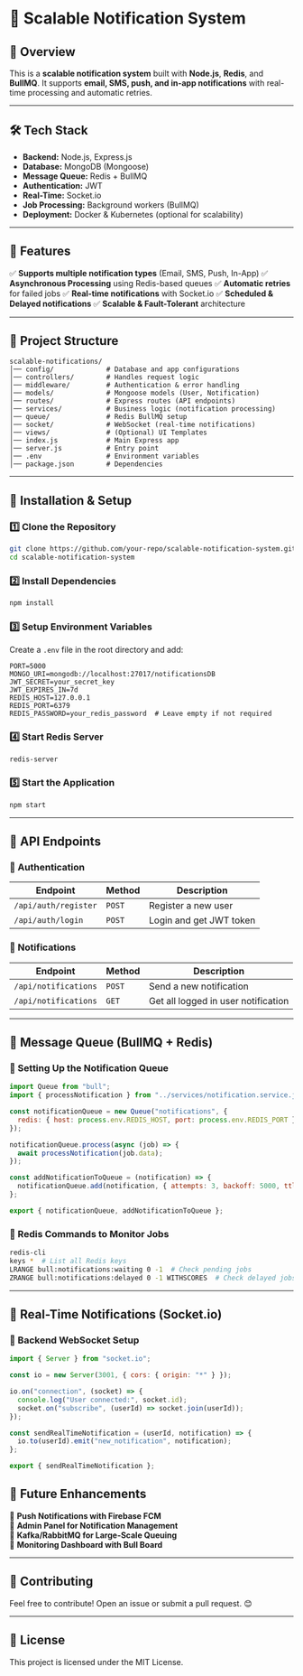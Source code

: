# 🚀 Scalable Notification System

## **📌 Overview**
This is a **scalable notification system** built with **Node.js**, **Redis**, and **BullMQ**. It supports **email, SMS, push, and in-app notifications** with real-time processing and automatic retries.

---

## **🛠️ Tech Stack**
- **Backend:** Node.js, Express.js
- **Database:** MongoDB (Mongoose)
- **Message Queue:** Redis + BullMQ
- **Authentication:** JWT
- **Real-Time:** Socket.io
- **Job Processing:** Background workers (BullMQ)
- **Deployment:** Docker & Kubernetes (optional for scalability)

---

## **📌 Features**
✅ **Supports multiple notification types** (Email, SMS, Push, In-App)
✅ **Asynchronous Processing** using Redis-based queues
✅ **Automatic retries** for failed jobs
✅ **Real-time notifications** with Socket.io
✅ **Scheduled & Delayed notifications**
✅ **Scalable & Fault-Tolerant** architecture

---

## **📌 Project Structure**
```
scalable-notifications/
│── config/             # Database and app configurations
│── controllers/        # Handles request logic
│── middleware/         # Authentication & error handling
│── models/             # Mongoose models (User, Notification)
│── routes/             # Express routes (API endpoints)
│── services/           # Business logic (notification processing)
│── queue/              # Redis BullMQ setup
│── socket/             # WebSocket (real-time notifications)
│── views/              # (Optional) UI Templates
│── index.js            # Main Express app
│── server.js           # Entry point
│── .env                # Environment variables
│── package.json        # Dependencies
```

---

## **🚀 Installation & Setup**
### **1️⃣ Clone the Repository**
```sh
git clone https://github.com/your-repo/scalable-notification-system.git
cd scalable-notification-system
```

### **2️⃣ Install Dependencies**
```sh
npm install
```

### **3️⃣ Setup Environment Variables**
Create a `.env` file in the root directory and add:
```
PORT=5000
MONGO_URI=mongodb://localhost:27017/notificationsDB
JWT_SECRET=your_secret_key
JWT_EXPIRES_IN=7d
REDIS_HOST=127.0.0.1
REDIS_PORT=6379
REDIS_PASSWORD=your_redis_password  # Leave empty if not required
```

### **4️⃣ Start Redis Server**
```sh
redis-server
```

### **5️⃣ Start the Application**
```sh
npm start
```

---

## **📌 API Endpoints**
### **🔹 Authentication**
| Endpoint | Method | Description |
|----------|--------|-------------|
| `/api/auth/register` | `POST` | Register a new user |
| `/api/auth/login` | `POST` | Login and get JWT token |

### **🔹 Notifications**
| Endpoint | Method | Description |
|----------|--------|-------------|
| `/api/notifications` | `POST` | Send a new notification |
| `/api/notifications` | `GET`  | Get all logged in user notification|

---

## **📌 Message Queue (BullMQ + Redis)**
### **🔹 Setting Up the Notification Queue**
```javascript
import Queue from "bull";
import { processNotification } from "../services/notification.service.js";

const notificationQueue = new Queue("notifications", {
  redis: { host: process.env.REDIS_HOST, port: process.env.REDIS_PORT },
});

notificationQueue.process(async (job) => {
  await processNotification(job.data);
});

const addNotificationToQueue = (notification) => {
  notificationQueue.add(notification, { attempts: 3, backoff: 5000, ttl: 86400000 });
};

export { notificationQueue, addNotificationToQueue };
```

### **🔹 Redis Commands to Monitor Jobs**
```sh
redis-cli
keys *  # List all Redis keys
LRANGE bull:notifications:waiting 0 -1  # Check pending jobs
ZRANGE bull:notifications:delayed 0 -1 WITHSCORES  # Check delayed jobs
```

---

## **📌 Real-Time Notifications (Socket.io)**
### **🔹 Backend WebSocket Setup**
```javascript
import { Server } from "socket.io";

const io = new Server(3001, { cors: { origin: "*" } });

io.on("connection", (socket) => {
  console.log("User connected:", socket.id);
  socket.on("subscribe", (userId) => socket.join(userId));
});

const sendRealTimeNotification = (userId, notification) => {
  io.to(userId).emit("new_notification", notification);
};

export { sendRealTimeNotification };
```


## **📌 Future Enhancements**
🚀 **Push Notifications with Firebase FCM**  
🚀 **Admin Panel for Notification Management**  
🚀 **Kafka/RabbitMQ for Large-Scale Queuing**  
🚀 **Monitoring Dashboard with Bull Board**  

---

## **📌 Contributing**
Feel free to contribute! Open an issue or submit a pull request. 😊

---

## **📌 License**
This project is licensed under the MIT License.

